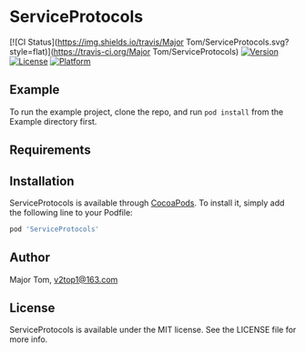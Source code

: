 # ServiceProtocols

[![CI Status](https://img.shields.io/travis/Major Tom/ServiceProtocols.svg?style=flat)](https://travis-ci.org/Major Tom/ServiceProtocols)
[![Version](https://img.shields.io/cocoapods/v/ServiceProtocols.svg?style=flat)](https://cocoapods.org/pods/ServiceProtocols)
[![License](https://img.shields.io/cocoapods/l/ServiceProtocols.svg?style=flat)](https://cocoapods.org/pods/ServiceProtocols)
[![Platform](https://img.shields.io/cocoapods/p/ServiceProtocols.svg?style=flat)](https://cocoapods.org/pods/ServiceProtocols)

## Example

To run the example project, clone the repo, and run `pod install` from the Example directory first.

## Requirements

## Installation

ServiceProtocols is available through [CocoaPods](https://cocoapods.org). To install
it, simply add the following line to your Podfile:

```ruby
pod 'ServiceProtocols'
```

## Author

Major Tom, v2top1@163.com

## License

ServiceProtocols is available under the MIT license. See the LICENSE file for more info.
